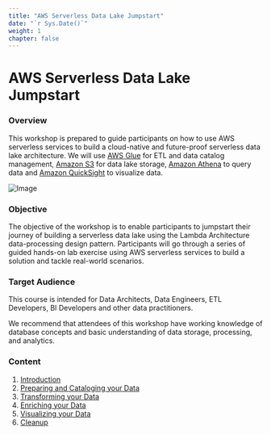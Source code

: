 ```yaml
---
title: "AWS Serverless Data Lake Jumpstart"
date: "`r Sys.Date()`"
weight: 1
chapter: false
---
```


# AWS Serverless Data Lake Jumpstart

### Overview

This workshop is prepared to guide participants on how to use AWS serverless services to build a cloud-native and
future-proof serverless data lake architecture. We will use [AWS Glue](https://aws.amazon.com/vi/glue/) for ETL and data
catalog
management, [Amazon S3](https://aws.amazon.com/vi/s3)
for data lake storage, [Amazon Athena](https://aws.amazon.com/vi/athena/) to query data
and [Amazon QuickSight](https://aws.amazon.com/vi/quicksight/)
to visualize data.

![Image](/repo_pmt_ws-fcj-004/images/001.png)

### Objective

The objective of the workshop is to enable participants to jumpstart their journey of building a serverless data lake
using the Lambda Architecture data-processing design pattern. Participants will go through a series of guided hands-on
lab exercise using AWS serverless services to build a solution and tackle real-world scenarios.

### Target Audience

This course is intended for Data Architects, Data Engineers, ETL Developers, BI Developers and other data practitioners.

We recommend that attendees of this workshop have working knowledge of database concepts and basic understanding of data
storage, processing, and analytics.

### Content

1. [Introduction](1-Introduction/)
2. [Preparing and Cataloging your Data](2-Preparing-and-Cataloging-your-Data/)
3. [Transforming your Data](3-Transforming-your-Data/)
4. [Enriching your Data](4-Enriching-your-Data/)
5. [Visualizing your Data](5-Visualizing-your-Data/)
6. [Cleanup](6-Cleanup/)